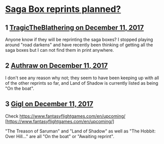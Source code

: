 # [Saga Box reprints planned?](https://community.fantasyflightgames.com/topic/265186-saga-box-reprints-planned/)

## 1 [TragicTheBlathering on December 11, 2017](https://community.fantasyflightgames.com/topic/265186-saga-box-reprints-planned/?do=findComment&comment=3120656)

Anyone know if they will be reprinting the saga boxes? I stopped playing around "road darkens" and have recently been thinking of getting all the saga boxes but I can not find them in print anywhere.

## 2 [Authraw on December 11, 2017](https://community.fantasyflightgames.com/topic/265186-saga-box-reprints-planned/?do=findComment&comment=3120827)

I don't see any reason why not; they seem to have been keeping up with all of the other reprints so far, and Land of Shadow is currently listed as being "On the boat". 

## 3 [Gigl on December 11, 2017](https://community.fantasyflightgames.com/topic/265186-saga-box-reprints-planned/?do=findComment&comment=3120838)

Check https://www.fantasyflightgames.com/en/upcoming/ [https://www.fantasyflightgames.com/en/upcoming/]

"The Treason of Saruman" and "Land of Shadow" as well as "The Hobbit: Over Hill..." are all "On the boat" or "Awaiting reprint".

